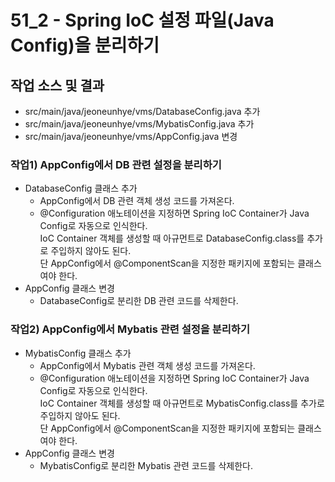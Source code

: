 # 51_2 - Spring IoC 설정 파일(Java Config)을 분리하기

## 작업 소스 및 결과

- src/main/java/jeoneunhye/vms/DatabaseConfig.java 추가
- src/main/java/jeoneunhye/vms/MybatisConfig.java 추가
- src/main/java/jeoneunhye/vms/AppConfig.java 변경

### 작업1) AppConfig에서 DB 관련 설정을 분리하기

- DatabaseConfig 클래스 추가
    - AppConfig에서 DB 관련 객체 생성 코드를 가져온다.
    - @Configuration 애노테이션을 지정하면 Spring IoC Container가 Java Config로 자동으로 인식한다.  
        IoC Container 객체를 생성할 때 아규먼트로 DatabaseConfig.class를 추가로 주입하지 않아도 된다.  
    단 AppConfig에서 @ComponentScan을 지정한 패키지에 포함되는 클래스여야 한다.
- AppConfig 클래스 변경
    - DatabaseConfig로 분리한 DB 관련 코드를 삭제한다.

### 작업2) AppConfig에서 Mybatis 관련 설정을 분리하기

- MybatisConfig 클래스 추가
    - AppConfig에서 Mybatis 관련 객체 생성 코드를 가져온다.
    - @Configuration 애노테이션을 지정하면 Spring IoC Container가 Java Config로 자동으로 인식한다.  
    IoC Container 객체를 생성할 때 아규먼트로 MybatisConfig.class를 추가로 주입하지 않아도 된다.  
    단 AppConfig에서 @ComponentScan을 지정한 패키지에 포함되는 클래스여야 한다.
- AppConfig 클래스 변경
    - MybatisConfig로 분리한 Mybatis 관련 코드를 삭제한다.